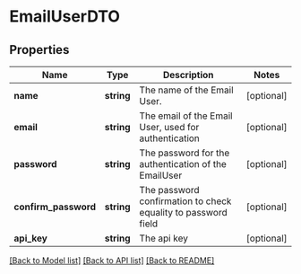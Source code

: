 # EmailUserDTO

## Properties
Name | Type | Description | Notes
------------ | ------------- | ------------- | -------------
**name** | **string** | The name of the Email User. | [optional] 
**email** | **string** | The email of the Email User, used for authentication | [optional] 
**password** | **string** | The password for the authentication of the EmailUser | [optional] 
**confirm_password** | **string** | The password confirmation to check equality to password field | [optional] 
**api_key** | **string** | The api key | [optional] 

[[Back to Model list]](../README.md#documentation-for-models) [[Back to API list]](../README.md#documentation-for-api-endpoints) [[Back to README]](../README.md)


